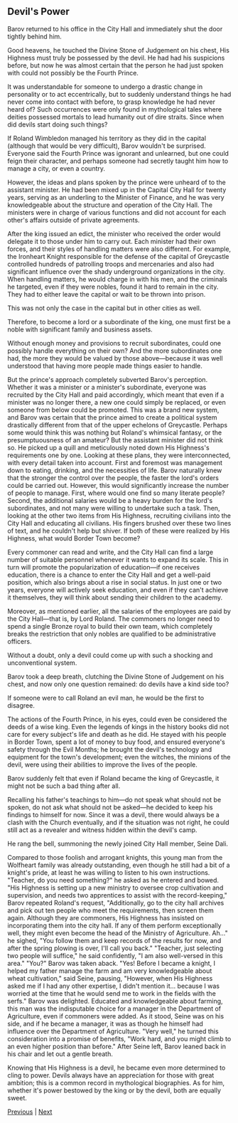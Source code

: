 ## Devil's Power
Barov returned to his office in the City Hall and immediately shut the door tightly behind him.

Good heavens, he touched the Divine Stone of Judgement on his chest, His Highness must truly be possessed by the devil. He had had his suspicions before, but now he was almost certain that the person he had just spoken with could not possibly be the Fourth Prince.

It was understandable for someone to undergo a drastic change in personality or to act eccentrically, but to suddenly understand things he had never come into contact with before, to grasp knowledge he had never heard of? Such occurrences were only found in mythological tales where deities possessed mortals to lead humanity out of dire straits. Since when did devils start doing such things?

If Roland Wimbledon managed his territory as they did in the capital (although that would be very difficult), Barov wouldn't be surprised. Everyone said the Fourth Prince was ignorant and unlearned, but one could feign their character, and perhaps someone had secretly taught him how to manage a city, or even a country.

However, the ideas and plans spoken by the prince were unheard of to the assistant minister. He had been mixed up in the Capital City Hall for twenty years, serving as an underling to the Minister of Finance, and he was very knowledgeable about the structure and operation of the City Hall. The ministers were in charge of various functions and did not account for each other's affairs outside of private agreements.

After the king issued an edict, the minister who received the order would delegate it to those under him to carry out. Each minister had their own forces, and their styles of handling matters were also different. For example, the Ironheart Knight responsible for the defense of the capital of Greycastle controlled hundreds of patrolling troops and mercenaries and also had significant influence over the shady underground organizations in the city. When handling matters, he would charge in with his men, and the criminals he targeted, even if they were nobles, found it hard to remain in the city. They had to either leave the capital or wait to be thrown into prison.

This was not only the case in the capital but in other cities as well.

Therefore, to become a lord or a subordinate of the king, one must first be a noble with significant family and business assets.

Without enough money and provisions to recruit subordinates, could one possibly handle everything on their own? And the more subordinates one had, the more they would be valued by those above—because it was well understood that having more people made things easier to handle.

But the prince's approach completely subverted Barov's perception. Whether it was a minister or a minister's subordinate, everyone was recruited by the City Hall and paid accordingly, which meant that even if a minister was no longer there, a new one could simply be replaced, or even someone from below could be promoted.
This was a brand new system, and Barov was certain that the prince aimed to create a political system drastically different from that of the upper echelons of Greycastle.
Perhaps some would think this was nothing but Roland's whimsical fantasy, or the presumptuousness of an amateur? But the assistant minister did not think so. He picked up a quill and meticulously noted down His Highness's requirements one by one.
Looking at these plans, they were interconnected, with every detail taken into account.
First and foremost was management down to eating, drinking, and the necessities of life.
Barov naturally knew that the stronger the control over the people, the faster the lord's orders could be carried out. However, this would significantly increase the number of people to manage. First, where would one find so many literate people? Second, the additional salaries would be a heavy burden for the lord's subordinates, and not many were willing to undertake such a task.
Then, looking at the other two items from His Highness, recruiting civilians into the City Hall and educating all civilians.
His fingers brushed over these two lines of text, and he couldn't help but shiver.
If both of these were realized by His Highness, what would Border Town become?

Every commoner can read and write, and the City Hall can find a large number of suitable personnel whenever it wants to expand its scale. This in turn will promote the popularization of education—if one receives education, there is a chance to enter the City Hall and get a well-paid position, which also brings about a rise in social status. In just one or two years, everyone will actively seek education, and even if they can't achieve it themselves, they will think about sending their children to the academy.

Moreover, as mentioned earlier, all the salaries of the employees are paid by the City Hall—that is, by Lord Roland. The commoners no longer need to spend a single Bronze royal to build their own team, which completely breaks the restriction that only nobles are qualified to be administrative officers.

Without a doubt, only a devil could come up with such a shocking and unconventional system.

Barov took a deep breath, clutching the Divine Stone of Judgement on his chest, and now only one question remained: do devils have a kind side too?

If someone were to call Roland an evil man, he would be the first to disagree.

The actions of the Fourth Prince, in his eyes, could even be considered the deeds of a wise king. Even the legends of kings in the history books did not care for every subject's life and death as he did. He stayed with his people in Border Town, spent a lot of money to buy food, and ensured everyone's safety through the Evil Months; he brought the devil's technology and equipment for the town's development; even the witches, the minions of the devil, were using their abilities to improve the lives of the people.

Barov suddenly felt that even if Roland became the king of Greycastle, it might not be such a bad thing after all.

Recalling his father's teachings to him—do not speak what should not be spoken, do not ask what should not be asked—he decided to keep his findings to himself for now. Since it was a devil, there would always be a clash with the Church eventually, and if the situation was not right, he could still act as a revealer and witness hidden within the devil's camp.

He rang the bell, summoning the newly joined City Hall member, Seine Dali.

Compared to those foolish and arrogant knights, this young man from the Wolfheart family was already outstanding, even though he still had a bit of a knight's pride, at least he was willing to listen to his own instructions.
"Teacher, do you need something?" he asked as he entered and bowed.
"His Highness is setting up a new ministry to oversee crop cultivation and supervision, and needs two apprentices to assist with the record-keeping," Barov repeated Roland's request, "Additionally, go to the city hall archives and pick out ten people who meet the requirements, then screen them again. Although they are commoners, His Highness has insisted on incorporating them into the city hall. If any of them perform exceptionally well, they might even become the head of the Ministry of Agriculture. Ah..." he sighed, "You follow them and keep records of the results for now, and after the spring plowing is over, I'll call you back."
"Teacher, just selecting two people will suffice," he said confidently, "I am also well-versed in this area."
"You?" Barov was taken aback.
"Yes! Before I became a knight, I helped my father manage the farm and am very knowledgeable about wheat cultivation," said Seine, pausing, "However, when His Highness asked me if I had any other expertise, I didn't mention it... because I was worried at the time that he would send me to work in the fields with the serfs."
Barov was delighted. Educated and knowledgeable about farming, this man was the indisputable choice for a manager in the Department of Agriculture, even if commoners were added. As it stood, Seine was on his side, and if he became a manager, it was as though he himself had influence over the Department of Agriculture.
"Very well," he turned this consideration into a promise of benefits, "Work hard, and you might climb to an even higher position than before."
After Seine left, Barov leaned back in his chair and let out a gentle breath.

Knowing that His Highness is a devil, he became even more determined to cling to power. Devils always have an appreciation for those with great ambition; this is a common record in mythological biographies. As for him, whether it's power bestowed by the king or by the devil, both are equally sweet.



[Previous](CH0138.md) | [Next](CH0140.md)
